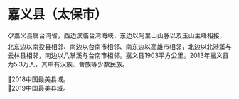# 嘉义县（太保市）
📋嘉义县属台湾省，西边滨临台湾海峡，东边以阿里山山脉以及玉山主峰相接，北东边以南投县相邻、南边以台南市相邻、南东边以高雄市相邻，北边以北港溪与云林县相邻，南边以八掌溪与台南市相邻。嘉义县1903平方公里。2013年嘉义县为5.3万人，其中有汉族、曹族等少数民族。

🏅2018中国最美县域。   
🏅2019中国最美县域。